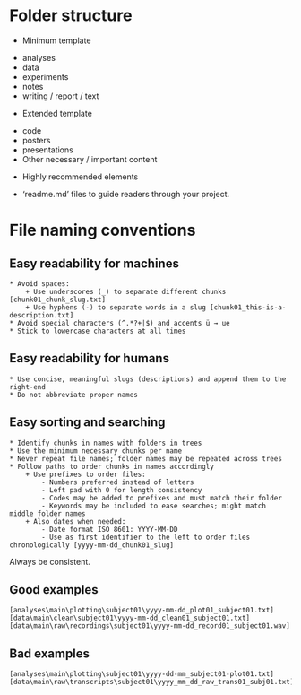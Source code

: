 # Folder structure
* Minimum template
+ analyses
+ data
+ experiments
+ notes
+ writing / report / text
* Extended template
+ code
+ posters
+ presentations
+ Other necessary / important content
* Highly recommended elements
+ ‘readme.md’ files to guide readers through your project.

# File naming conventions
## Easy readability for machines
    * Avoid spaces:
        + Use underscores (_) to separate different chunks [chunk01_chunk_slug.txt]
        + Use hyphens (-) to separate words in a slug [chunk01_this-is-a-description.txt]
    * Avoid special characters (^.*?+|$) and accents ü → ue 
    * Stick to lowercase characters at all times
## Easy readability for humans
    * Use concise, meaningful slugs (descriptions) and append them to the right-end
    * Do not abbreviate proper names			
## Easy sorting and searching
    * Identify chunks in names with folders in trees
    * Use the minimum necessary chunks per name
    * Never repeat file names; folder names may be repeated across trees
    * Follow paths to order chunks in names accordingly
        + Use prefixes to order files:
            - Numbers preferred instead of letters
            - Left pad with 0 for length consistency
            - Codes may be added to prefixes and must match their folder
            - Keywords may be included to ease searches; might match middle folder names
        + Also dates when needed:
            - Date format ISO 8601: YYYY-MM-DD
            - Use as first identifier to the left to order files chronologically [yyyy-mm-dd_chunk01_slug]

Always be consistent.

## Good examples
    [analyses\main\plotting\subject01\yyyy-mm-dd_plot01_subject01.txt]
    [data\main\clean\subject01\yyyy-mm-dd_clean01_subject01.txt]
    [data\main\raw\recordings\subject01\yyyy-mm-dd_record01_subject01.wav]
## Bad examples
    [analyses\main\plotting\subject01\yyyy-dd-mm_subject01-plot01.txt]
    [data\main\raw\transcripts\subject01\yyyy_mm_dd_raw_trans01_subj01.txt]
